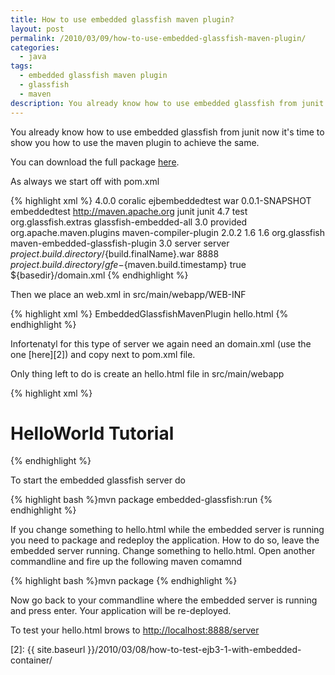 ```yaml
---
title: How to use embedded glassfish maven plugin?
layout: post
permalink: /2010/03/09/how-to-use-embedded-glassfish-maven-plugin/
categories:
  - java
tags:
  - embedded glassfish maven plugin
  - glassfish
  - maven
description: You already know how to use embedded glassfish from junit now it's time to show you how to use the maven plugin to achieve the same.
---
```

You already know how to use embedded glassfish from junit now it's time to show you how to use the maven plugin to achieve the same.

You can download the full package [here][1].

As always we start off with pom.xml

{% highlight xml %}<project xmlns="http://maven.apache.org/POM/4.0.0" xmlns:xsi="http://www.w3.org/2001/XMLSchema-instance"
	xsi:schemaLocation="http://maven.apache.org/POM/4.0.0 http://maven.apache.org/maven-v4_0_0.xsd">
	<modelVersion>4.0.0</modelVersion>
	<groupId>coralic</groupId>
	<artifactId>ejbembeddedtest</artifactId>
	<packaging>war</packaging>
	<version>0.0.1-SNAPSHOT</version>
	<name>embeddedtest</name>
	<url>http://maven.apache.org</url>
	<dependencies>
		<dependency>
			<groupId>junit</groupId>
			<artifactId>junit</artifactId>
			<version>4.7</version>
			<scope>test</scope>
		</dependency>
		<dependency>
			<groupId>org.glassfish.extras</groupId>
			<artifactId>glassfish-embedded-all</artifactId>
			<version>3.0</version>
			<scope>provided</scope>
		</dependency>
	</dependencies>
	<build>
		<plugins>
			<plugin>
				<groupId>org.apache.maven.plugins</groupId>
				<artifactId>maven-compiler-plugin</artifactId>
				<version>2.0.2</version>
				<configuration>
					<source>1.6</source>
					<target>1.6</target>
				</configuration>
			</plugin>
			<plugin>
				<groupId>org.glassfish</groupId>
				<artifactId>maven-embedded-glassfish-plugin</artifactId>
				<version>3.0</version>
				<configuration>
					<serverID>server</serverID>
					<name>server</name>
					<app>${project.build.directory}/${build.finalName}.war</app>
					<port>8888</port>
					<instanceRoot>${project.build.directory}/gfe-${maven.build.timestamp}
			</instanceRoot>
					<autoDelete>true</autoDelete>
					<configFile>${basedir}/domain.xml</configFile>
				</configuration>
			</plugin>
		</plugins>
	</build>
</project>
{% endhighlight %}

Then we place an web.xml in src/main/webapp/WEB-INF

{% highlight xml %}<?xml version="1.0" encoding="UTF-8"?>
<web-app xmlns:xsi="http://www.w3.org/2001/XMLSchema-instance" xmlns="http://java.sun.com/xml/ns/javaee" xmlns:web="http://java.sun.com/xml/ns/javaee/web-app_2_5.xsd" xsi:schemaLocation="http://java.sun.com/xml/ns/javaee http://java.sun.com/xml/ns/javaee/web-app_2_5.xsd" id="WebApp_ID" version="2.5">
  <display-name>EmbeddedGlassfishMavenPlugin</display-name>
  <welcome-file-list>
    <welcome-file>hello.html</welcome-file>
  </welcome-file-list>
</web-app>
{% endhighlight %}

Infortenatyl for this type of server we again need an domain.xml (use the one [here][2]) and copy next to pom.xml file.

Only thing left to do is create an hello.html file in src/main/webapp

{% highlight xml %}<html>
  <head>
    <title>Tutorial: HelloWorld</title>
  </head>
  <body>
    <h1>HelloWorld Tutorial</h1>
  </body>
</html>
{% endhighlight %}

To start the embedded glassfish server do

{% highlight bash %}mvn package embedded-glassfish:run
{% endhighlight %}

If you change something to hello.html while the embedded server is running you need to package and redeploy the application. How to do so, leave the embedded server running. Change something to hello.html. Open another commandline and fire up the following maven comamnd

{% highlight bash %}mvn package
{% endhighlight %}

Now go back to your commandline where the embedded server is running and press enter. Your application will be re-deployed.

To test your hello.html brows to <http://localhost:8888/server>

 [1]: http://files.coralic.nl/embeddedglassfishmavenplugin.zip
 [2]: {{ site.baseurl }}/2010/03/08/how-to-test-ejb3-1-with-embedded-container/